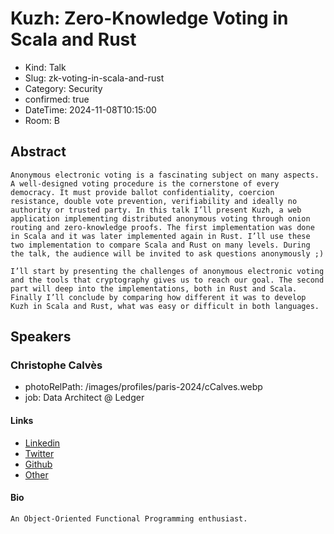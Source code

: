 # Kuzh: Zero-Knowledge Voting in Scala and Rust

- Kind: Talk
- Slug: zk-voting-in-scala-and-rust
- Category: Security
- confirmed: true
- DateTime: 2024-11-08T10:15:00
- Room: B

## Abstract

```
Anonymous electronic voting is a fascinating subject on many aspects. A well-designed voting procedure is the cornerstone of every democracy. It must provide ballot confidentiality, coercion resistance, double vote prevention, verifiability and ideally no authority or trusted party. In this talk I’ll present Kuzh, a web application implementing distributed anonymous voting through onion routing and zero-knowledge proofs. The first implementation was done in Scala and it was later implemented again in Rust. I’ll use these two implementation to compare Scala and Rust on many levels. During the talk, the audience will be invited to ask questions anonymously ;)

I’ll start by presenting the challenges of anonymous electronic voting and the tools that cryptography gives us to reach our goal. The second part will deep into the implementations, both in Rust and Scala. Finally I’ll conclude by comparing how different it was to develop Kuzh in Scala and Rust, what was easy or difficult in both languages.
```

## Speakers

### Christophe Calvès

- photoRelPath: /images/profiles/paris-2024/cCalves.webp
- job: Data Architect @ Ledger

#### Links

- [Linkedin](https://www.linkedin.com/in/christophe-calvès-ab6325b0)
- [Twitter](https://twitter.com/chrilves)
- [Github](https://github.com/chrilves)
- [Other](https://chrilves.github.io/en)

#### Bio

```
An Object-Oriented Functional Programming enthusiast.
```

